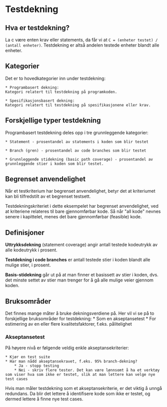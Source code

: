 # Testdekning

## Hva er testdekning?
La c være enten krav eller statements, da får vi at `C = (enheter testet) / (antall enheter)`. Testdekning er altså andelen testede enheter blandt alle enheter.

## Kategorier
Det er to hovedkategorier inn under testdekning:

	* Programbasert dekning:
	Kategori relatert til testdekning på programkoden.

	* Spesifikasjonsbasert dekning:
	Kategori relatert til testdekning på spesifikasjonene eller krav.

## Forskjellige typer testdekning
Programbasert testdekning deles opp i tre grunnleggende kategorier:

	* Statement - prosentandel av statements i koden som blir testet

	* Branch (gren) - prosentandel av code branches som blir testet

	* Grunnleggende stidekning (basic path coverage) - prosentandel av grunnleggende stier i koden som blir testet.

## Begrenset anvendelighet
Når et testkriterium har begrenset anvendelighet, betyr det at kriteriumet kan bli tilfredstilt av et begrenset testsett. 

Testdekningskriteriet i dette eksempelet har begrenset anvendelighet, ved at kriteriene relateres til bare gjennomførbar kode. Så når "all kode" nevnes senere i kapittelet, menes det bare gjennomførbar (feasible) kode.

## Definisjoner
__Uttrykksdekning__ (statement coverage) angir antall testede kodeutrykk av alle kodeutrykk i prosent.

__Testdekning i code branches__ er antall testede stier i koden blandt alle mulige stier, i prosent.

__Basis-stidekning__ går ut på at man finner et basissett av stier i koden, dvs. det minste settet av stier man trenger for å gå alle mulige veier gjennom koden.

## Bruksområder
Det finnes mange måter å bruke dekningsverdiene på. Her vil vi se på to forskjellige bruksområder for testdekning:
	* Som en akseptansetest
	* For estimering av en eller flere kvalitetsfaktorer, f.eks. pålitelighet

### Akseptansetest
På høyere nivå er følgende veldig enkle akseptansekriterier:

	* Kjør en test suite
	* Har man nådd akseptansekravet, f.eks. 95% branch-dekning?
		* Ja - stopp testing
		* Nei - skriv flere tester. Det kan være lønnsomt å ha et verktøy som viser hva som ikke er testet, slik at man lettere kan velge nye test cases

Hvis man måler testdekning som et akseptansekriterie, er det viktig å unngå redundans. Da blir det lettere å identifisere kode som ikke er testet, og dermed lettere å finne nye test cases.



